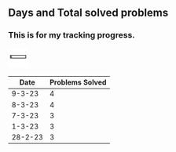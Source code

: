 ## Days and Total solved problems
### This is for my tracking progress. 
<img src="./static/progress-bar.gif" height="40px" />

| Date | Problems Solved |
|---|---|
| 9-3-23 | 4 |
| 8-3-23 | 4 |
| 7-3-23 | 3 |
| 1-3-23 | 3 |
| 28-2-23 | 3 |

